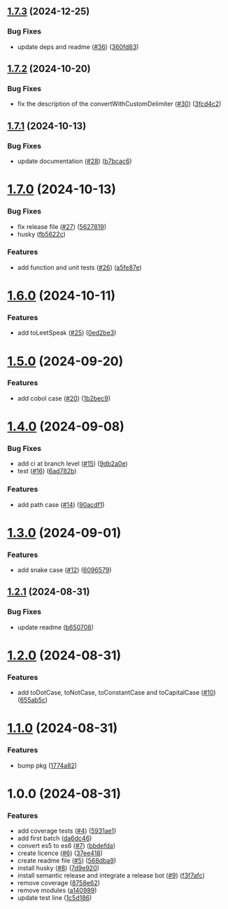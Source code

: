 ## [1.7.3](https://github.com/imevanc/casenator/compare/v1.7.2...v1.7.3) (2024-12-25)


### Bug Fixes

* update deps and readme ([#36](https://github.com/imevanc/casenator/issues/36)) ([360fd83](https://github.com/imevanc/casenator/commit/360fd8320adfc59d3da3911eb34fe7b8e330eefd))

## [1.7.2](https://github.com/imevanc/casenator/compare/v1.7.1...v1.7.2) (2024-10-20)


### Bug Fixes

* fix the description of the convertWithCustomDelimiter ([#30](https://github.com/imevanc/casenator/issues/30)) ([3fcd4c2](https://github.com/imevanc/casenator/commit/3fcd4c286d30a2a758e3d83b023d4235b45e6463))

## [1.7.1](https://github.com/imevanc/casenator/compare/v1.7.0...v1.7.1) (2024-10-13)


### Bug Fixes

* update documentation ([#28](https://github.com/imevanc/casenator/issues/28)) ([b7bcac6](https://github.com/imevanc/casenator/commit/b7bcac6684c1608d27a072376a150cb7e2c7721a))

# [1.7.0](https://github.com/imevanc/casenator/compare/v1.6.0...v1.7.0) (2024-10-13)


### Bug Fixes

* fix release file ([#27](https://github.com/imevanc/casenator/issues/27)) ([5627819](https://github.com/imevanc/casenator/commit/5627819e75c14b9d4042106ef3193d4e1aa3ff1b))
* husky ([fb5622c](https://github.com/imevanc/casenator/commit/fb5622ca8e9a1d51659a377301dbfab999575a4a))


### Features

* add function and unit tests ([#26](https://github.com/imevanc/casenator/issues/26)) ([a5fe87e](https://github.com/imevanc/casenator/commit/a5fe87ecb33139f9768d43bae83058022e1d51cd))

# [1.6.0](https://github.com/imevanc/casenator/compare/v1.5.0...v1.6.0) (2024-10-11)


### Features

* add toLeetSpeak ([#25](https://github.com/imevanc/casenator/issues/25)) ([0ed2be3](https://github.com/imevanc/casenator/commit/0ed2be36c64c7373f35eba9b0f2784672658ee90))

# [1.5.0](https://github.com/imevanc/casenator/compare/v1.4.0...v1.5.0) (2024-09-20)


### Features

* add cobol case ([#20](https://github.com/imevanc/casenator/issues/20)) ([1b2bec9](https://github.com/imevanc/casenator/commit/1b2bec9d9bf3220dddb1f1f4b698f8527e72c3f7))

# [1.4.0](https://github.com/imevanc/casenator/compare/v1.3.0...v1.4.0) (2024-09-08)


### Bug Fixes

* add ci at branch level ([#15](https://github.com/imevanc/casenator/issues/15)) ([9db2a0e](https://github.com/imevanc/casenator/commit/9db2a0e468953bca0193fb9ee1c70a89cdc854e6))
* test ([#16](https://github.com/imevanc/casenator/issues/16)) ([6ad782b](https://github.com/imevanc/casenator/commit/6ad782bfe9fe25b319eda6793024537502726e7d))


### Features

* add path case ([#14](https://github.com/imevanc/casenator/issues/14)) ([90acdf1](https://github.com/imevanc/casenator/commit/90acdf146977983f480c1c1126292b67050a8a61))

# [1.3.0](https://github.com/imevanc/casenator/compare/v1.2.1...v1.3.0) (2024-09-01)


### Features

* add snake case ([#12](https://github.com/imevanc/casenator/issues/12)) ([6096579](https://github.com/imevanc/casenator/commit/60965790fa5fb447d7c83644546155f5ab8f79ad))

## [1.2.1](https://github.com/imevanc/casenator/compare/v1.2.0...v1.2.1) (2024-08-31)


### Bug Fixes

* update readme ([b650708](https://github.com/imevanc/casenator/commit/b65070878692acb4c362911c5751bfb499b098e4))

# [1.2.0](https://github.com/imevanc/casenator/compare/v1.1.0...v1.2.0) (2024-08-31)


### Features

* add toDotCase, toNotCase, toConstantCase and toCapitalCase ([#10](https://github.com/imevanc/casenator/issues/10)) ([655ab5c](https://github.com/imevanc/casenator/commit/655ab5c120d6267a3ff03ac1c774da149efe0a52))

# [1.1.0](https://github.com/imevanc/casenator/compare/v1.0.0...v1.1.0) (2024-08-31)


### Features

* bump pkg ([1774a82](https://github.com/imevanc/casenator/commit/1774a82047b6d5291adc9bb27df03e324be64577))

# 1.0.0 (2024-08-31)


### Features

* add coverage tests ([#4](https://github.com/imevanc/casenator/issues/4)) ([5931ae1](https://github.com/imevanc/casenator/commit/5931ae1c54048f44e7a14969ad98b4f1fc22168c))
* add first batch ([da6dc46](https://github.com/imevanc/casenator/commit/da6dc4684cb041ce8b427c85e5a7cd72329b01a2))
* convert es5 to es6 ([#7](https://github.com/imevanc/casenator/issues/7)) ([bbdefda](https://github.com/imevanc/casenator/commit/bbdefda5f87f91f7d3c04efca88421c836320043))
* create licence ([#6](https://github.com/imevanc/casenator/issues/6)) ([37ee418](https://github.com/imevanc/casenator/commit/37ee418436cfe77f2a8377a8bd6a77eaf6cf683e))
* create readme file ([#5](https://github.com/imevanc/casenator/issues/5)) ([568dba9](https://github.com/imevanc/casenator/commit/568dba99c672fba1651738d0ca2cb4eb19e94f02))
* install husky ([#8](https://github.com/imevanc/casenator/issues/8)) ([7d9e920](https://github.com/imevanc/casenator/commit/7d9e9201c4eda51911f4207b1b65a1d28349764b))
* install semantic release and integrate a release bot ([#9](https://github.com/imevanc/casenator/issues/9)) ([f3f7afc](https://github.com/imevanc/casenator/commit/f3f7afc57b109d9b845d2005c1f63c4efe82e8ac))
* remove coverage ([8758e62](https://github.com/imevanc/casenator/commit/8758e62ac80751661cb2853a0798f514e8646cc8))
* remove modules ([a140989](https://github.com/imevanc/casenator/commit/a14098933fcb4eac0294ad435dad74c4927b1822))
* update test line ([1c5d186](https://github.com/imevanc/casenator/commit/1c5d186df66b7878039da6e737e18f3ce0d37224))
